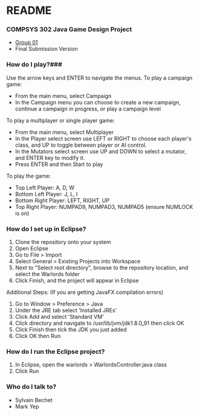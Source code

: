 # README #

### COMPSYS 302 Java Game Design Project ###
* [Group 01](https://www.youtube.com/watch?v=PfYnvDL0Qcw)
* Final Submission Version

### How do I play?###
Use the arrow keys and ENTER to navigate the menus.
To play a campaign game:

* From the main menu, select Campaign 
* In the Campaign menu you can choose to create a new campaign, continue a campaign in progress, or play a campaign level

To play a multiplayer or single player game:

* From the main menu, select Multiplayer 
* In the Player select screen use LEFT or RIGHT to choose each player's class, and UP to toggle between player or AI control.
* In the Mutators select screen use UP and DOWN to select a mutator, and ENTER key to modify it.
* Press ENTER and then Start to play

To play the game:

* Top Left Player: A, D, W
* Bottom Left Player: J, L, I
* Bottom Right Player: LEFT, RIGHT, UP
* Top Right Player: NUMPAD9, NUMPAD3, NUMPAD5 (ensure NUMLOCK is on)

### How do I set up in Eclipse? ###
1. Clone the repository onto your system
2. Open Eclipse
3. Go to File > Import 
4. Select General > Existing Projects into Workspace
5. Next to "Select root directory", browse to the repository location, and select the Warlords folder 
6. Click Finish, and the project will appear in Eclipse

Additional Steps: (If you are getting JavaFX compilation errors)

1. Go to Window > Preference > Java
2. Under the JRE tab select 'Installed JREs'
3. Click Add and select 'Standard VM'
4. Click directory and navigate to /usr/lib/jvm/jdk1.8.0_91 then click OK
5. Click Finish then tick the JDK you just added
6. Click OK then Run

### How do I run the Eclipse project? ###
1. In Eclipse, open the warlords > WarlordsController.java class
2. Click Run

### Who do I talk to? ###
* Sylvain Bechet
* Mark Yep